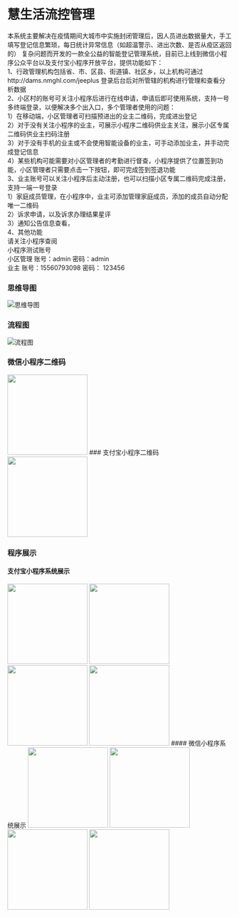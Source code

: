 # 慧生活流控管理
本系统主要解决在疫情期间大城市中实施封闭管理后，因人员进出数据量大，手工填写登记信息繁琐，每日统计异常信息（如超温警示、进出次数、是否从疫区返回的）
复杂问题而开发的一款全公益的智能登记管理系统，目前已上线到微信小程序公众平台以及支付宝小程序开放平台，提供功能如下：<br/>
1、行政管理机构包括省、市、区县、街道镇、社区乡，以上机构可通过http://dams.nmghl.com/jeeplus 登录后台后对所管辖的机构进行管理和查看分析数据<br/>
2、小区村的账号可关注小程序后进行在线申请，申请后即可使用系统，支持一号多终端登录，以便解决多个出入口，多个管理者使用的问题：<br/>
    1）在移动端，小区管理者可扫描预进出的业主二维码，完成进出登记<br/>
    2）对于没有关注小程序的业主，可展示小程序二维码供业主关注，展示小区专属二维码供业主扫码注册<br/>
    3）对于没有手机的业主或不会使用智能设备的业主，可手动添加业主，并手动完成登记信息<br/>
    4）某些机构可能需要对小区管理者的考勤进行督查，小程序提供了位置签到功能，小区管理者只需要点击一下按钮，即可完成签到签退功能<br/>
3、业主账号可以关注小程序后主动注册，也可以扫描小区专属二维码完成注册，支持一端一号登录<br/>
    1）家庭成员管理，在小程序中，业主可添加管理家庭成员，添加的成员自动分配唯一二维码<br/>
    2）诉求申请，以及诉求办理结果星评<br/>
    3）通知公告信息查看，<br/>
4、其他功能<br/>
    请关注小程序查阅<br/>
小程序测试账号<br/>
    小区管理 账号：admin   密码：admin<br/>
    业主     账号：15560793098   密码：  123456<br/>

### 思维导图
![思维导图](https://raw.githubusercontent.com/kzzn/kjfy/master/demoimgs/%E6%80%9D%E7%BB%B4%E5%AF%BC%E5%9B%BE.jpg)
### 流程图
![流程图](https://github.com/kzzn/kjfy/blob/master/demoimgs/%E6%B5%81%E7%A8%8B%E5%9B%BE.png)
### 微信小程序二维码
<img src="https://github.com/kzzn/kjfy/blob/master/demoimgs/wxcode.jpg" width="180px"/>
### 支付宝小程序二维码
<img src="https://github.com/kzzn/kjfy/blob/master/demoimgs/alqrcode.jpg" width="180px" />


### 程序展示
#### 支付宝小程序系统展示
<img src="https://github.com/kzzn/kjfy/blob/master/demoimgs/al/login.jpg" width="180px"/>
<img src="https://github.com/kzzn/kjfy/blob/master/demoimgs/al/main.jpg" width="180px"/>
<img src="https://github.com/kzzn/kjfy/blob/master/demoimgs/al/floor.jpg" width="180px"/>
<img src="https://github.com/kzzn/kjfy/blob/master/demoimgs/al/me.jpg" width="180px"/>
#### 微信小程序系统展示
<img src="https://github.com/kzzn/kjfy/blob/master/demoimgs/wx/login.jpg" width="180px"/>
<img src="https://github.com/kzzn/kjfy/blob/master/demoimgs/wx/main.jpg" width="180px"/>
<img src="https://github.com/kzzn/kjfy/blob/master/demoimgs/wx/family.jpg" width="180px"/>
<img src="https://github.com/kzzn/kjfy/blob/master/demoimgs/wx/register.jpg" width="180px"/>
